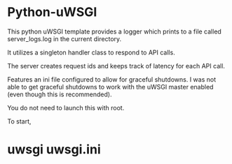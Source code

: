 # Python-uWSGI

This python uWSGI template provides a logger which prints to a file called server_logs.log in the current directory.

It utilizes a singleton handler class to respond to API calls.

The server creates request ids and keeps track of latency for each API call.

Features an ini file configured to allow for graceful shutdowns. I was not able to get graceful shutdowns to work with the uWSGI master enabled (even though this is recommended).

You do not need to launch this with root.

To start,
 # uwsgi uwsgi.ini
